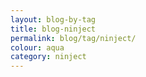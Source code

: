 ```yaml
---
layout: blog-by-tag
title: blog-ninject
permalink: blog/tag/ninject/
colour: aqua
category: ninject
---
```

